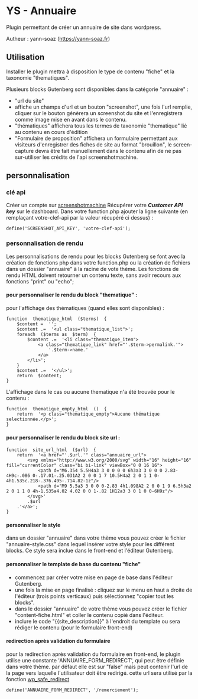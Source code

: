 # YS - Annuaire

  

Plugin permettant de créer un annuaire de site dans wordpress.

Autheur : yann-soaz (https://yann-soaz.fr)

  

## Utilisation

Installer le plugin mettra à disposition le type de contenu "fiche" et la taxonomie "thematiques".

Plusieurs blocks Gutenberg sont disponibles dans la catégorie "annuaire" :

- "url du site"
- affiche un champs d'url et un bouton "screenshot", une fois l'url remplie, cliquer sur le bouton génèrera un screenshot du site et l'enregistrera comme image mise en avant dans le contenu.
- "thématiques" affichera tous les termes de taxonomie "thematique" lié au contenu en cours d'édition
- "Formulaire de proposition" affichera un formulaire permettant aux visiteurs d'enregistrer des fiches de site au format "brouillon", le screen-capture devra être fait manuellement dans le contenu afin de ne pas sur-utiliser les crédits de l'api screenshotmachine.
  

## personnalisation

### clé api
Créer un compte sur [screenshotmachine](https://www.screenshotmachine.com/)
Récupérer votre ***Customer API key*** sur le dashboard.
Dans votre function.php ajouter la ligne suivante (en remplaçant votre-clef-api par la valeur récupéré ci dessus) :

    define('SCREENSHOT_API_KEY', 'votre-clef-api');

### personnalisation de rendu 

Les personnalisations de rendu pour les blocks Gutenberg se font avec la création de fonctions php dans votre function.php ou la création de fichiers dans un dossier "annuaire" à la racine de vote thème.
Les fonctions de rendu HTML doivent retourner un contenu texte, sans avoir recours aux fonctions "print" ou "echo";

#### pour personnaliser le rendu du block "thematique" :
pour l'affichage des thématiques (quand elles sont disponibles) :

    function  thematique_html  ($terms)  {
	    $content =  '';
	    $content .=  '<ul class="thematique_list">';
	    foreach  ($terms as  $term)  {
		    $content .=  '<li class="thematique_item">
			    <a class="thematique_link" href="'.$term->permalink.'">
				    '.$term->name.'
			    </a>
		    </li>';
	    }
	    $content .=  '</ul>';
	    return  $content;
    }

L'affichage dans le cas ou aucune thematique n'a été trouvée pour le contenu :

    function  thematique_empty_html  ()  {
	    return  '<p class="thematique_empty">Aucune thématique selectionnée.</p>';
    }

#### pour personnaliser le rendu du block site url :

    function  site_url_html  ($url)  {
	    return  '<a href="'.$url.'" class="annuaire_url">
		    <svg xmlns="http://www.w3.org/2000/svg" width="16" height="16" fill="currentColor" class="bi bi-link" viewBox="0 0 16 16">
			    <path d="M6.354 5.5H4a3 3 0 0 0 0 6h3a3 3 0 0 0 2.83-4H9c-.086 0-.17.01-.25.031A2 2 0 0 1 7 10.5H4a2 2 0 1 1 0-4h1.535c.218-.376.495-.714.82-1z"/>
			    <path d="M9 5.5a3 3 0 0 0-2.83 4h1.098A2 2 0 0 1 9 6.5h3a2 2 0 1 1 0 4h-1.535a4.02 4.02 0 0 1-.82 1H12a3 3 0 1 0 0-6H9z"/>
		    </svg>'
		    .$url
	    .'</a>';
    }

#### personnaliser le style

dans un dossier "annuaire" dans votre thème vous pouvez créer le fichier "annuaire-style.css" dans lequel insérer votre style pour les différent blocks. Ce style sera inclue dans le front-end et l'éditeur Gutenberg.

#### personnaliser le template de base du contenu "fiche"

- commencez par créer votre mise en page de base dans l'éditeur Gutenberg.
- une fois la mise en page finalisé : cliquez sur le menu en haut a droite de l'éditeur (trois points verticaux) puis sélectionnez "copier tout les blocks".
- dans le dossier "annuaire" de votre thème vous pouvez créer le fichier "content-fiche.html" et coller le contenu copié dans l'éditeur.
- inclure le code "{{site_description}}" à l'endroit du template ou sera rédiger le contenu (pour le formulaire front-end)

#### redirection après validation du formulaire

pour la redirection après validation du formulaire en front-end, le plugin utilise une constante 'ANNUAIRE_FORM_REDIRECT', qui peut être définie dans votre thème.
par défaut elle est sur "false" mais peut contenir l'url de la page vers laquelle l'utilisateur doit être redirigé. cette url sera utilisé par la fonction [wp_safe_redirect](https://developer.wordpress.org/reference/functions/wp_safe_redirect/)

    define('ANNUAIRE_FORM_REDIRECT', '/remerciement');
